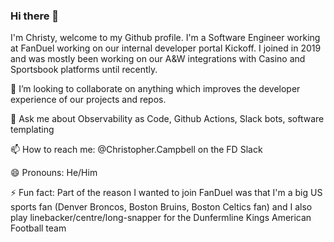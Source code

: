 ### Hi there 👋

I'm Christy, welcome to my Github profile. I'm a Software Engineer working at FanDuel working on our internal developer portal Kickoff. I joined in 2019 and was mostly been working on our A&W integrations with Casino and Sportsbook platforms until recently.

👯 I’m looking to collaborate on anything which improves the developer experience of our projects and repos.

💬 Ask me about Observability as Code, Github Actions, Slack bots, software templating

📫 How to reach me: @Christopher.Campbell on the FD Slack

😄 Pronouns: He/Him

⚡ Fun fact: Part of the reason I wanted to join FanDuel was that I'm a big US sports fan (Denver Broncos, Boston Bruins, Boston Celtics fan) and I also play linebacker/centre/long-snapper for the Dunfermline Kings American Football team
